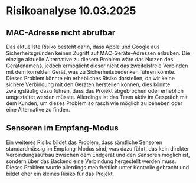 # Risikoanalyse 10.03.2025
## MAC-Adresse nicht abrufbar
Das aktuellste Risiko besteht darin, dass Apple und Google aus Sicherheitsgründen keinen Zugriff auf MAC-Geräte-Adressen erlauben.
Die einzige aktuelle Alternative zu diesem Problem wäre das Nutzen des Gerätenamens, jedoch ermöglicht dieser nicht das zweifelsfreie
Verbinden mit dem korrekten Gerät, was zu Sicherheitsbedenken führen könnte. Dieses Problem könnte ein erhebliches Risiko darstellen,
da wir keine sichere Verbindung mit den Geräten herstellen können, dies könnte zwangsläufig dazu führen, dass das Projekt abgebrochen
oder erheblich umgestaltet werden müsste. Allerdings ist das Team aktiv im Gespräch mit dem Kunden, um dieses Problem so rasch wie
möglich zu beheben oder eine Alternative zu finden.

## Sensoren im Empfang-Modus
Ein weiteres Risiko bildet das Problem, dass sämtliche Sensoren standardmässig im Empfang-Modus sind, was dazu führt, das kein
direkter Verbindungsaufbau zwischen dem Endgerät und den Sensoren möglich ist, sondern über das Backend eine Verbindung hergestellt
werden muss. Dieses Problem wurde allerdings mehrheitlich unter Kontrolle gebracht und bildet eher ein kleines Risiko für das Projekt.
